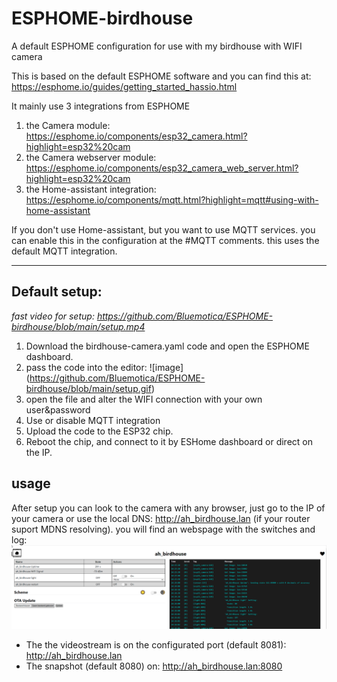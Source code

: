# ESPHOME-birdhouse
A default ESPHOME configuration for use with my birdhouse with WIFI camera

This is based on the default ESPHOME software and you can find this at: https://esphome.io/guides/getting_started_hassio.html

It mainly use 3 integrations from ESPHOME

1) the Camera module: https://esphome.io/components/esp32_camera.html?highlight=esp32%20cam
2) the Camera webserver module: https://esphome.io/components/esp32_camera_web_server.html?highlight=esp32%20cam
3) the Home-assistant integration: https://esphome.io/components/mqtt.html?highlight=mqtt#using-with-home-assistant

If you don't use Home-assistant, but you want to use MQTT services. you can enable this in the configuration at the #MQTT comments.
this uses the default MQTT integration.

---------

## Default setup:

*fast video for setup: https://github.com/Bluemotica/ESPHOME-birdhouse/blob/main/setup.mp4*

1. Download the birdhouse-camera.yaml code and open the ESPHOME dashboard.
2. pass the code into the editor: ![image] (https://github.com/Bluemotica/ESPHOME-birdhouse/blob/main/setup.gif)
3. open the file and alter the WIFI connection with your own user&password
4. Use or disable MQTT integration
5. Upload the code to the ESP32 chip.
6. Reboot the chip, and connect to it by ESHome dashboard or direct on the IP.


## usage

After setup you can look to the camera with any browser, just go to the IP of your camera or use the local DNS: http://ah_birdhouse.lan 
(if your router suport MDNS resolving). you will find an webspage with the switches and log:
![image](https://github.com/Bluemotica/ESPHOME-birdhouse/blob/main/webinterface.png)
* The  the videostream is on the configurated port (default 8081): http://ah_birdhouse.lan 
* The snapshot (default 8080) on: http://ah_birdhouse.lan:8080 

